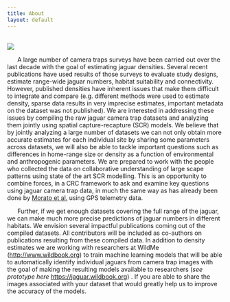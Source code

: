 ```yaml
---
title: About
layout: default
---
```

<br>
<div class="row content-row">
<div class="col-12 col-sm-3">
    <img src="{{ site.baseurl }}/images/about-ct1.jpg">
</div>
<div class="col-12 col-sm-9">
    <p>&nbsp;&nbsp;&nbsp;&nbsp;&nbsp;&nbsp;A large number of camera traps surveys have been carried out over the last decade with the goal of estimating jaguar densities. Several recent publications have used results of those surveys to evaluate study designs, estimate range-wide jaguar numbers, habitat suitability and connectivity. However, published densities have inherent issues that make them difficult to integrate and compare (e.g. different methods were used to estimate density, sparse data results in very imprecise estimates, important metadata on the dataset was not published). We are interested in addressing these issues by compiling the raw jaguar camera trap datasets and analyzing them jointly using spatial capture-recapture (SCR) models. We believe that by jointly analyzing a large number of datasets we can not only obtain more accurate estimates for each individual site by sharing some parameters across datasets, we will also be able to tackle important questions such as differences in home-range size or density as a function of environmental and anthropogenic parameters. We are prepared to work with the people who collected the data on collaborative understanding of large scape patterns using state of the art SCR modelling.  This is an opportunity to combine forces, in a CRC framework to ask and examine key questions using jaguar camera trap data, in much the same way as has already been done by <a href="https://esajournals.onlinelibrary.wiley.com/doi/full/10.1002/ecy.2379">Morato et al.</a> using GPS telemetry data.</p>
    <p>&nbsp;&nbsp;&nbsp;&nbsp;&nbsp;&nbsp;Further, if we get enough datasets covering the full range of the jaguar, we can make much more precise predictions of jaguar numbers in different habitats. We envision several impactful publications coming out of the compiled datasets. All contributors will be included as co-authors on publications resulting from these compiled data. 
In addition to density estimates we are working with researchers at WildMe (<a href="http://www.wildbook.org">http://www.wildbook.org</a>) to train machine learning models that will be able to automatically identify individual jaguars from camera trap images with the goal of making the resulting models available to researchers (<i>see prototype here</i> <a href="https://jaguar.wildbook.org">https://jaguar.wildbook.org</a>) . If you are able to share the images associated with your dataset that would greatly help us to improve the accuracy of the models.</p>

